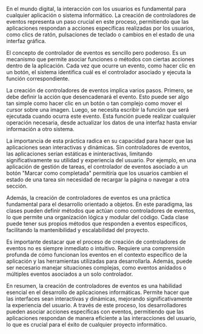 En el mundo digital, la interacción con los usuarios es fundamental para cualquier aplicación o sistema informático. La creación de controladores de eventos representa un paso crucial en este proceso, permitiendo que las aplicaciones respondan a acciones específicas realizadas por los usuarios, como clics de ratón, pulsaciones de teclado o cambios en el estado de una interfaz gráfica.

El concepto de controlador de eventos es sencillo pero poderoso. Es un mecanismo que permite asociar funciones o métodos con ciertas acciones dentro de la aplicación. Cada vez que ocurre un evento, como hacer clic en un botón, el sistema identifica cuál es el controlador asociado y ejecuta la función correspondiente.

La creación de controladores de eventos implica varios pasos. Primero, se debe definir la acción que desencadenará el evento. Esto puede ser algo tan simple como hacer clic en un botón o tan complejo como mover el cursor sobre una imagen. Luego, se necesita escribir la función que será ejecutada cuando ocurra este evento. Esta función puede realizar cualquier operación necesaria, desde actualizar los datos de una interfaz hasta enviar información a otro sistema.

La importancia de esta práctica radica en su capacidad para hacer que las aplicaciones sean interactivas y dinámicas. Sin controladores de eventos, las aplicaciones serían estáticas e ininteractivas, limitando significativamente su utilidad y experiencia del usuario. Por ejemplo, en una aplicación de gestión de tareas, el controlador de eventos asociado a un botón "Marcar como completada" permitiría que los usuarios cambien el estado de una tarea sin necesidad de recargar la página o navegar a otra sección.

Además, la creación de controladores de eventos es una práctica fundamental para el desarrollo orientado a objetos. En este paradigma, las clases pueden definir métodos que actúan como controladores de eventos, lo que permite una organización lógica y modular del código. Cada clase puede tener sus propios métodos que responden a eventos específicos, facilitando la mantenibilidad y escalabilidad del proyecto.

Es importante destacar que el proceso de creación de controladores de eventos no es siempre inmediato o intuitivo. Requiere una comprensión profunda de cómo funcionan los eventos en el contexto específico de la aplicación y las herramientas utilizadas para desarrollarla. Además, puede ser necesario manejar situaciones complejas, como eventos anidados o múltiples eventos asociados a un solo controlador.

En resumen, la creación de controladores de eventos es una habilidad esencial en el desarrollo de aplicaciones informáticas. Permite hacer que las interfaces sean interactivas y dinámicas, mejorando significativamente la experiencia del usuario. A través de este proceso, los desarrolladores pueden asociar acciones específicas con eventos, permitiendo que las aplicaciones respondan de manera eficiente a las interacciones del usuario, lo que es crucial para el éxito de cualquier proyecto informático.
